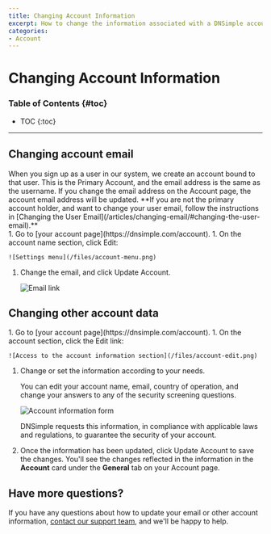 ```yaml
---
title: Changing Account Information
excerpt: How to change the information associated with a DNSimple account.
categories:
- Account
---
```


# Changing Account Information

### Table of Contents {#toc}

* TOC
{:toc}

---

## Changing account email

<info>
When you sign up as a user in our system, we create an account bound to that user. This is the Primary Account, and the email address is the same as the username. If you change the email address on the Account page, the account email address will be updated. **If you are not the primary account holder, and want to change your user email, follow the instructions in [Changing the User Email](/articles/changing-email/#changing-the-user-email).**
</info>

<div class="section-steps" markdown="1">
1. Go to [your account page](https://dnsimple.com/account).
1. On the account name section, click <label>Edit</label>:

    ![Settings menu](/files/account-menu.png)

1. Change the email, and click <label>Update Account</label>.

    ![Email link](/files/account-email.png)

</div>

## Changing other account data

<div class="section-steps" markdown="1">
1. Go to [your account page](https://dnsimple.com/account).
1. On the account section, click the <label>Edit</label> link:

    ![Access to the account information section](/files/account-edit.png)

1. Change or set the information according to your needs.

   You can edit your account name, email, country of operation, and change your answers to any of the security screening questions. 

   ![Account information form](/files/account-information-form.png)

   <info>
   DNSimple requests this information, in compliance with applicable laws and regulations, to guarantee the security of your account.
   </info>

1. Once the information has been updated, click <label>Update Account</label> to save the changes. You'll see the changes reflected in the information in the **Account** card under the **General** tab on your Account page. 

</div>

## Have more questions? 

If you have any questions about how to update your email or other account information, [contact our support team](https://dnsimple.com/feedback), and we'll be happy to help. 
